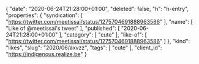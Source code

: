 {
  "date": "2020-06-24T21:28:00+01:00",
  "deleted": false,
  "h": "h-entry",
  "properties": {
    "syndication": [
      "https://twitter.com/meetissai/status/1275704691888963586"
    ],
    "name": [
      "Like of @meetissai's tweet"
    ],
    "published": [
      "2020-06-24T21:28:00+01:00"
    ],
    "category": [
      "cute"
    ],
    "like-of": [
      "https://twitter.com/meetissai/status/1275704691888963586"
    ]
  },
  "kind": "likes",
  "slug": "2020/06/axvzz",
  "tags": [
    "cute"
  ],
  "client_id": "https://indigenous.realize.be"
}
